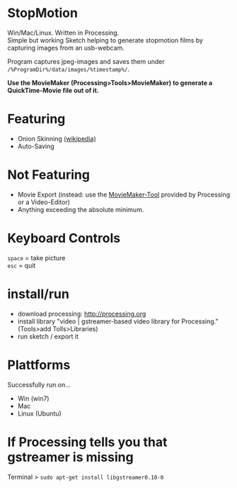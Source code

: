 # StopMotion
Win/Mac/Linux. Written in Processing.  
Simple but working Sketch helping to generate stopmotion films by capturing images from an usb-webcam.  

Program captures jpeg-images and saves them under `/%ProgramDir%/data/images/%timestamp%/`.  

**Use the MovieMaker (Processing>Tools>MovieMaker) to generate a QuickTime-Movie file out of it.**

# Featuring
+ Onion Skinning [(wikipedia)](https://en.wikipedia.org/wiki/Onion_skinning)
+ Auto-Saving

# Not Featuring
+ Movie Export (instead: use the [MovieMaker-Tool](https://youtu.be/ud1WQgQzFWU?t=2m8s) provided by Processing or a Video-Editor)
+ Anything exceeding the absolute minimum.

# Keyboard Controls
`space` = take picture  
`esc` = quit

# install/run
+ download processing: http://processing.org
+ install library "video | gstreamer-based video library for Processing." (Tools>add Tolls>Libraries)
+ run sketch / export it

# Plattforms
Successfully run on...
+ Win (win7)
+ Mac
+ Linux (Ubuntu)

# If Processing tells you that gstreamer is missing
Terminal > `sudo apt-get install libgstreamer0.10-0`
